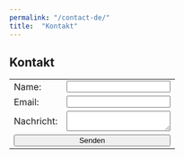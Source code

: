 ```yaml
---
permalink: "/contact-de/"
title:  "Kontakt"
---
```


## Kontakt

<form id="contactform" method="POST">
    <table>
        <tr><td>Name:</td><td><input style="width:100%;" type="text" name="name" required></td></tr>
        <tr><td>Email: </td><td><input style="width:100%;" type="email" name="_replyto" required></td></tr>
        <tr><td>Nachricht: </td><td><textarea style="width:100%;" name="message" required></textarea></td></tr>
        <tr><td colspan="2"><input style="width:100%;" type="submit" value="Senden"></td></tr>
    </table>
    <input type="text" name="_gotcha" style="display:none" />
</form>
<script>
    var contactform =  document.getElementById('contactform');
    contactform.setAttribute('action', '//formspree.io/' + 'mihokomueller' + '@' + 'gmail' + '.' + 'com');
</script>
